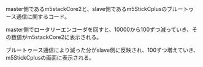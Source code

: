 master側であるm5stackCore2と、slave側であるm5StickCplusのブルートゥース通信に関するコード。

master側でロータリーエンコーダを回すと、10000から100ずつ減っていき、その数値がm5stackCore2に表示される。

ブルートゥース通信により減った分がslave側に反映され、100ずつ増えていき、m5StickCplusの画面に表示される。
